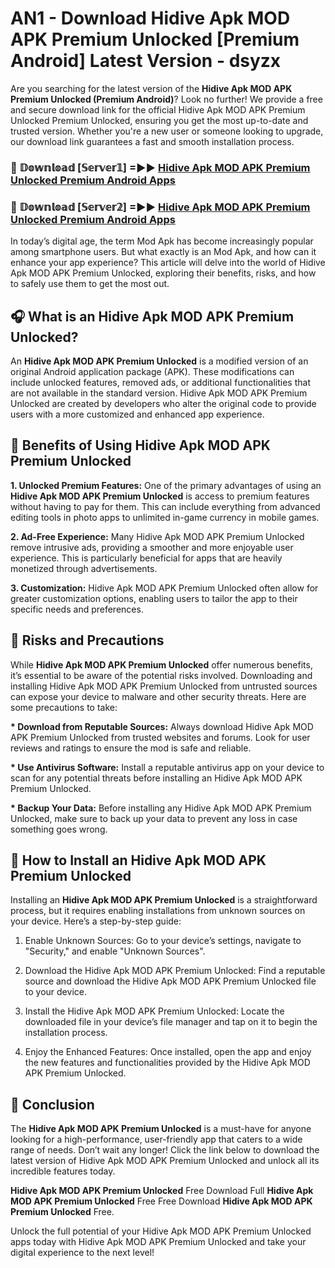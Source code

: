 # AN1 - Download Hidive Apk MOD APK Premium Unlocked [Premium Android] Latest Version - dsyzx

Are you searching for the latest version of the <strong>Hidive Apk MOD APK Premium Unlocked (Premium Android)</strong>? Look no further! We provide a free and secure download link for the official Hidive Apk MOD APK Premium Unlocked Premium Unlocked, ensuring you get the most up-to-date and trusted version. Whether you're a new user or someone looking to upgrade, our download link guarantees a fast and smooth installation process.


<h3>🔴 𝔻𝕠𝕨𝕟𝕝𝕠𝕒𝕕 [𝕊𝕖𝕣𝕧𝕖𝕣𝟙] =►► <a href="https://aan1.pages.dev?q=Hidive+Apk+MOD+APK+Premium+Unlocked&ref=C5R">Hidive Apk MOD APK Premium Unlocked Premium Android Apps</a></h3>

<h3>🔴 𝔻𝕠𝕨𝕟𝕝𝕠𝕒𝕕 [𝕊𝕖𝕣𝕧𝕖𝕣𝟚] =►► <a href="https://aan1.pages.dev?q=Hidive+Apk+MOD+APK+Premium+Unlocked&ref=R4T">Hidive Apk MOD APK Premium Unlocked Premium Android Apps</a></h3>


In today’s digital age, the term Mod Apk has become increasingly popular among smartphone users. But what exactly is an Mod Apk, and how can it enhance your app experience? This article will delve into the world of Hidive Apk MOD APK Premium Unlocked, exploring their benefits, risks, and how to safely use them to get the most out.


<h2>🎧 What is an Hidive Apk MOD APK Premium Unlocked?</h2>

An <strong>Hidive Apk MOD APK Premium Unlocked</strong> is a modified version of an original Android application package (APK). These modifications can include unlocked features, removed ads, or additional functionalities that are not available in the standard version. Hidive Apk MOD APK Premium Unlocked are created by developers who alter the original code to provide users with a more customized and enhanced app experience.


<h2>🌟 Benefits of Using Hidive Apk MOD APK Premium Unlocked</h2>

<strong> 1. Unlocked Premium Features:</strong> One of the primary advantages of using an <strong>Hidive Apk MOD APK Premium Unlocked</strong> is access to premium features without having to pay for them. This can include everything from advanced editing tools in photo apps to unlimited in-game currency in mobile games.

<strong> 2. Ad-Free Experience:</strong> Many Hidive Apk MOD APK Premium Unlocked remove intrusive ads, providing a smoother and more enjoyable user experience. This is particularly beneficial for apps that are heavily monetized through advertisements.

<strong> 3. Customization:</strong> Hidive Apk MOD APK Premium Unlocked often allow for greater customization options, enabling users to tailor the app to their specific needs and preferences.


<h2>🚀 Risks and Precautions</h2>

While <strong>Hidive Apk MOD APK Premium Unlocked</strong> offer numerous benefits, it’s essential to be aware of the potential risks involved. Downloading and installing Hidive Apk MOD APK Premium Unlocked from untrusted sources can expose your device to malware and other security threats. Here are some precautions to take:

<strong> * Download from Reputable Sources:</strong> Always download Hidive Apk MOD APK Premium Unlocked from trusted websites and forums. Look for user reviews and ratings to ensure the mod is safe and reliable.

<strong> * Use Antivirus Software:</strong> Install a reputable antivirus app on your device to scan for any potential threats before installing an Hidive Apk MOD APK Premium Unlocked.

<strong> * Backup Your Data:</strong> Before installing any Hidive Apk MOD APK Premium Unlocked, make sure to back up your data to prevent any loss in case something goes wrong.


<h2>🤔 How to Install an Hidive Apk MOD APK Premium Unlocked</h2>

Installing an <strong>Hidive Apk MOD APK Premium Unlocked</strong> is a straightforward process, but it requires enabling installations from unknown sources on your device. Here’s a step-by-step guide:

 1. Enable Unknown Sources: Go to your device’s settings, navigate to "Security," and enable "Unknown Sources".

 2. Download the Hidive Apk MOD APK Premium Unlocked: Find a reputable source and download the Hidive Apk MOD APK Premium Unlocked file to your device.

 3. Install the Hidive Apk MOD APK Premium Unlocked: Locate the downloaded file in your device’s file manager and tap on it to begin the installation process.

 4. Enjoy the Enhanced Features: Once installed, open the app and enjoy the new features and functionalities provided by the Hidive Apk MOD APK Premium Unlocked.


<h2>🎯 <strong>Conclusion</strong></h2>

The <strong>Hidive Apk MOD APK Premium Unlocked</strong> is a must-have for anyone looking for a high-performance, user-friendly app that caters to a wide range of needs. Don’t wait any longer! Click the link below to download the latest version of Hidive Apk MOD APK Premium Unlocked and unlock all its incredible features today.

<strong>Hidive Apk MOD APK Premium Unlocked</strong> Free Download Full <strong>Hidive Apk MOD APK Premium Unlocked</strong> Free Free Download <strong>Hidive Apk MOD APK Premium Unlocked</strong> Free.

Unlock the full potential of your Hidive Apk MOD APK Premium Unlocked apps today with Hidive Apk MOD APK Premium Unlocked and take your digital experience to the next level!